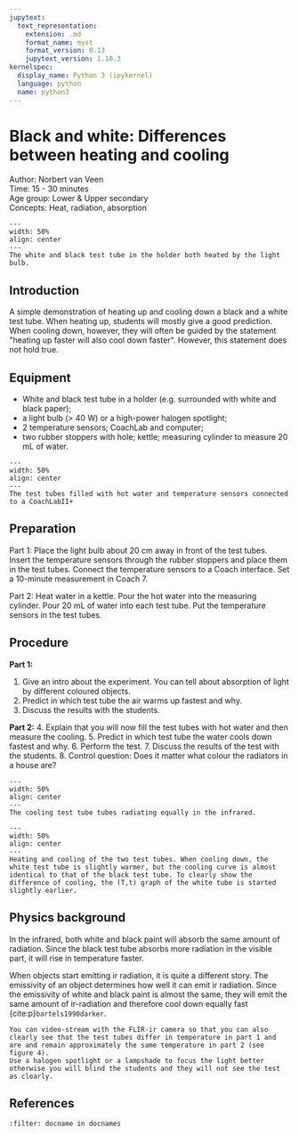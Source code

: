 ```yaml
---
jupytext:
  text_representation:
    extension: .md
    format_name: myst
    format_version: 0.13
    jupytext_version: 1.10.3
kernelspec:
  display_name: Python 3 (ipykernel)
  language: python
  name: python3
---
```


# Black and white: Differences between heating and cooling


Author: Norbert van Veen    \
Time:	15 - 30 minutes  	\
Age group:	Lower & Upper secondary \
Concepts:	Heat, radiation, absorption

```{figure} demo99_figure1.jpeg
---
width: 50%
align: center
---
The white and black test tube in the holder both heated by the light bulb. 
```

## Introduction
A simple demonstration of heating up and cooling down a black and a white test tube. When heating up, students will mostly give a good prediction. When cooling down, however, they will often be guided by the statement "heating up faster will also cool down faster". However, this statement does not hold true. 

## Equipment
* White and black test tube in a holder (e.g. surrounded with white and black paper); 
* a light bulb (> 40 W) or a high-power halogen spotlight; 
* 2 temperature sensors; CoachLab and computer;
* two rubber stoppers with hole; kettle; measuring cylinder to measure 20 mL of water.

```{figure} demo99_figure2.jpeg
---
width: 50%
align: center
---
The test tubes filled with hot water and temperature sensors connected to a CoachLabII+
```
## Preparation
Part 1: Place the light bulb about 20 cm away in front of the test tubes.
Insert the temperature sensors through the rubber stoppers and place them in the test tubes. Connect the temperature sensors to a Coach interface. Set a 10-minute measurement in Coach 7. 

Part 2: Heat water in a kettle. Pour the hot water into the measuring cylinder. Pour 20 mL of water into each test tube. Put the temperature sensors in the test tubes.

## Procedure
**Part 1:**
1.	Give an intro about the experiment. You can tell about absorption of light by different coloured objects.
2.	Predict in which test tube the air warms up fastest and why. 
3.	Discuss the results with the students.

**Part 2:**
4.	Explain that you will now fill the test tubes with hot water and then measure the cooling. 
5.	Predict in which test tube the water cools down fastest and why.
6.	Perform the test. 
7.	Discuss the results of the test with the students.
8.	Control question: Does it matter what colour the radiators in a house are? 

```{figure} demo99_figure3.jpeg
---
width: 50%
align: center
---
The cooling test tube tubes radiating equally in the infrared.
```

```{figure} demo99_figure4.jpeg
---
width: 50%
align: center
---
Heating and cooling of the two test tubes. When cooling down, the white test tube is slightly warmer, but the cooling curve is almost identical to that of the black test tube. To clearly show the difference of cooling, the (T,t) graph of the white tube is started slightly earlier.
```
## Physics background
In the infrared, both white and black paint will absorb the same amount of radiation. Since the black test tube absorbs more radiation in the visible part, it will rise in temperature faster.

When objects start emitting ir radiation, it is quite a different story. The emissivity of an object determines how well it can emit ir radiation. Since the emissivity of white and black paint is almost the same, they will emit the same amount of ir-radiation and therefore cool down equally fast {cite:p}`bartels1990darker`.


```{tip}
You can video-stream with the FLIR-ir camera so that you can also clearly see that the test tubes differ in temperature in part 1 and are and remain approximately the same temperature in part 2 (see figure 4).
Use a halogen spotlight or a lampshade to focus the light better otherwise you will blind the students and they will not see the test as clearly.
```


## References
```{bibliography}
:filter: docname in docnames
```
